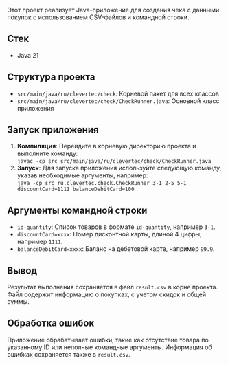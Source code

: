Этот проект реализует Java-приложение для создания чека с данными покупок с использованием CSV-файлов и командной строки.

## Стек
- Java 21

## Структура проекта

- `src/main/java/ru/clevertec/check`: Корневой пакет для всех классов
- `src/main/java/ru/clevertec/check/CheckRunner.java`: Основной класс приложения

## Запуск приложения
1. **Компиляция**: Перейдите в корневую директорию проекта и выполните команду:  
   `javac -cp src src/main/java/ru/clevertec/check/CheckRunner.java`
2. **Запуск**: Для запуска приложения используйте следующую команду, указав необходимые аргументы, например:  
   `java -cp src ru.clevertec.check.CheckRunner 3-1 2-5 5-1 discountCard=1111 balanceDebitCard=100`

## Аргументы командной строки

- `id-quantity`: Список товаров в формате `id-quantity`, например `3-1`.
- `discountCard=xxxx`: Номер дисконтной карты, длиной 4 цифры, например `1111`.
- `balanceDebitCard=xxxx`: Баланс на дебетовой карте, например `99.9`.

## Вывод

Результат выполнения сохраняется в файл `result.csv` в корне проекта. Файл содержит информацию о покупках, с учетом скидок и общей суммы.

## Обработка ошибок

Приложение обрабатывает ошибки, такие как отсутствие товара по указанному ID или неполные командные аргументы. Информация об
ошибках сохраняется также в `result.csv`.